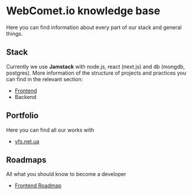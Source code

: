 # WebComet.io knowledge base
Here you can find information about every part of our stack and general things.

## Stack
Currently we use **Jamstack** with node.js, react (next.js) and db (mongdb, postgres). More information of the structure of projects and practices you can find in the relevant section:

- [Frontend](./frontend)
- Backend

## Portfolio
Here you can find all our works with

- [vfs.net.ua](https://github.com/webcomet-io/vfs.net.ua)

## Roadmaps
All what you should know to become a developer

- [Frontend Roadmap](./frontend)
